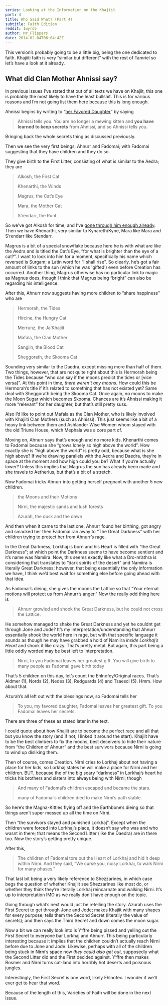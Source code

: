 ```yaml
---
series: Looking at the Information on the Khajiit
part: 4
title: Who Said What? (Part 4)
subtitle: Faith Edition
reddit: 1wyrd5
author: Mr_Flippers
date: 2014-02-04T06:04:42Z
---
```


This version’s probably going to be a little big, being the one dedicated to
faith. Khajiiti faith is very “similar but different” with the rest of Tamriel
so let’s have a look at it already.

## What did Clan Mother Ahnissi say?

In previous issues I’ve stated that out of all texts we have on Khajiit, this
one is probably the most likely to have the least bullshit. This is for various
reasons and I’m not going list them here because this is long enough.

Ahnissi begins by writing to “[her Favored Daughter][0]” by saying

> Ahnissi tells you. You are no longer a mewing kitten and **you have learned**
> **to keep secrets** from Ahnissi, and so Ahnissi tells you.

Bringing back the whole secrets thing as discussed previously.

Then we see the very first beings, Ahnurr and Fadomai; with Fadomai suggesting
that they have children and they do so.

They give birth to the First Litter, consisting of what is similar to the Aedra;
they are

> Alkosh, the First Cat
>
> Khenarthi, the Winds
>
> Magrus, the Cat’s Eye
>
> Mara, the Mother Cat
>
> S’rendarr, the Runt

So we’ve got Alkosh for time; and I’ve [gone through him enough already][1].
Then we have Khenarthi, very similar to Kynareth/Kyne, Mara like Mara and
S’rendarr like Stendarr.

Magrus is a bit of a special snowflake because here he is with what are like the
Aedra and is titled the Cat’s Eye, “for what is brighter than the eye of a
cat?". I want to look into him for a moment, specifically his name which
reversed is Surgam; a Latin word for “I shall rise". So clearly, he’s got a fair
amount of links to the sun (which he was 'gifted’) even before Creation has
occurred. Another thing, Magrus otherwise has no particular link to magic as
Magnus does, though I think that Magrus being “bright” can also be regarding his
intelligence.

After this, Ahnurr now suggests having more children to “share happiness” who
are

> Hermorah, the Tides
>
> Hircine, the Hungry Cat
>
> Merrunz, the Ja’Khajiit
>
> Mafala, the Clan Mother
>
> Sangiin, the Blood Cat
>
> Sheggorath, the Skooma Cat

Sounding very similar to the Daedra, except missing more than half of them. Two
things, however, that are not quite right about this is Hermorah being the Tides
because “who can say if the moons predict the tides or \[vice versa]". At this
point in time, *there weren’t any moons*. How could this be Hermorah’s title if
it’s related to something that has not existed yet? Same deal with Sheggorath
being the Skooma Cat. Once again, no moons to make the Moon Sugar which becomes
Skooma. Chances are it’s Ahnissi making it more “relevant” for her daughter, but
that’s still pretty suss.

Also I’d like to point out Mafala as the Clan Mother, who is likely involved
with Khajiiti Clan Mothers (such as Ahnissi). This just seems like a bit of a
heavy link between them and Ashlander Wise Women whom stayed with the old Triune
House, which Mephala was a core part of.

Moving on, Ahnurr says that’s enough and no more kids. Khenarthi comes to
Fadomai because she “grows lonely so high above the world". How exactly she is
“high above the world” is pretty odd, because what is she high above? If we’re
drawing parallels with the Aedra and Daedra, they’re in space at the moment and
how high could you be? What if you’re actually lower? Unless this implies that
Magrus the sun has already been made and she travels to Aetherius, but that’s a
bit of a stretch.

Now Fadomai tricks Ahnurr into getting herself pregnant with another 5 new
children.

> the Moons and their Motions
>
> Nirni, the majestic sands and lush forests
>
> Azurah, the dusk and the dawn

And then when it came to the last one, Ahnurr found her birthing, got angry and
smacked her then Fadomai ran away to “The Great Darkness” with her children
trying to protect her from Ahnurr’s rage.

In the Great Darkness, Lorkhaj is born and his Heart is filled with “the Great
Darkness"; at which point the Darkness seems to have become sentient and it’s
name was Namiira. Now, this seems exactly like what a Dro-m’athra is considering
that translates to “dark spirits of the desert” and Namiira is literally Great
Darkness; however, that being essentially the only information we have, I think
we’d best wait for something else before going ahead with that idea.

As Fadomai’s dieing, she gives the moons the Lattice so that “Your eternal
motions will protect us from Ahnurr’s anger.” Now the really odd thing here is

> Ahnurr growled and shook the Great Darkness, but he could not cross the
> Lattice.

He somehow managed to shake the Great Darkness and yet he couldnt get through
Jone and Jode? It’s my interpretation/understanding that Ahnurr essentially
shook the world here in rage, but with that specific language it sounds as
though he may have grabbed a hold of Namiira *inside Lorkhaj’s Heart* and shook
it like crazy. That’s pretty metal. But again, this part being a little oddly
worded may be best left to interpretation.

> Nirni, to you Fadomai leaves her greatest gift. You will give birth to many
> people as Fadomai gave birth today

That’s 5 children on this day, let’s count the Ehlnofey/Original races. That’s
Aldmer (1), Nords (2), Nedes (3), Redguards (4) and Tsaesci (5). Hmm. How about
that.

Azurah’s all left out with the blessings now, so Fadomai tells her

> To you, my favored daughter, Fadomai leaves her greatest gift. To you Fadomai
> leaves her secrets.

There are three of these as stated later in the text.

I could quote about how Khajiit are to become the perfect race and all that but
you know the story (and if not, I linked it around the start). Khajiit have to
be the best climbers to fix the moons, best deceivers to hide their nature from
“the Children of Ahnurr” and the best survivors because Nirni is going to wind
up disliking them.

Then of course, comes Creation. Nirni cries to Lorkhaj about not having a place
for her kids, so Lorkhaj states he will make a place for Nirni and her children.
BUT, because the of the big scary “darkness” in Lorkhaj’s heart he tricks his
brothers and sisters into always being with Nirni; though

> And many of Fadomai’s children escaped and became the stars.
>
> many of Fadomai’s children died to make Nirni’s path stable.

So here’s the Magna-Kitties flying off and the Earthbone’s dieing so that things
aren’t super messed up all the time on Nirni.

Then “the survivors stayed and punished Lorkhaj". Except when the children were
forced into Lorkhaj’s place, it doesn’t say who was and who wasnt in there; that
means the Second Litter (like the Daedra) are in there too. Now the story’s
getting pretty unique.

After this,

> The children of Fadomai tore out the Heart of Lorkhaj and hid it deep within
> Nirni. And they said, “We curse you, noisy Lorkhaj, to walk Nirni for many
> phases."

That last bit being a very likely reference to Shezzarines, in which case begs
the question of whether Khajiit see Shezzarines like most do, or whether they
think they’re literally Lorkhaj reincarnate and walking Nirni. It’s up to
interpretation IMO as we really don’t have enough on the topic.

Going through what’s next would just be retelling the story. Azurah uses the
First Secret to get through Jone and Jode; makes Khajiit with many shapes for
every purpose; tells them the Second Secret (literally the value of secrets);
and then says the Third Secret and down comes the moon sugar.

Now a bit we can really look into is Y’ffre being pissed and yelling out the
First Secret to everyone bar Lorkhaj and Ahnurr. This being particularly
interesting because it implies that the children couldn’t actually reach Nirni
before due to Jone and Jode. Likewise, perhaps with all of the children being
stuck in Nirni’s space now *they could also get out*, supposedly what the Second
Litter did and the First decided against. Y’ffre then makes Bosmer and Nirni
turns cat-land into horribly hot deserts and poisnous jungles.

Interestingly, the First Secret is one word, likely Ehlnofex. I wonder if we’ll
ever get to hear that word.

Because of the length of this, Varieties of Faith will be done in the next
issue.

[0]: https://www.imperial-library.info/content/words-clan-mother-ahnissi-her-favored-daughter
[1]: https://www.reddit.com/r/teslore/comments/1eb00m/the_thread_of_alkosh_or_choose_your_own_timegod/
